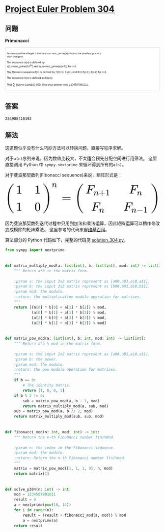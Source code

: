 # [Project Euler Problem 304](https://projecteuler.net/problem=304)

## 问题

**Primonacci**

![题目截图](../images/problem_304.png)

## 答案

`283988410192`

## 解法

这道题似乎没有什么巧妙方法可以转换问题，直接写程序求解。

对于`a(n)`序列来说，因为数值比较大，不太适合预先分配空间进行用筛法。
这里直接调用 Python 中 `sympy.nextprime` 来循环得到所有的`a(n)`。

对于斐波那契数列(Fibonacci sequence)来说，矩阵形式是：

![题目截图](../images/Fibonacci_matrix.png)

因为斐波那契数列迭代过程中只用到加法和乘法运算，因此矩阵运算可以稍作修改变成模除的矩阵乘法。
这里参考的代码来自[维基百科](https://en.wikipedia.org/wiki/Modular_exponentiation#Matrices)。

算法部分的 Python 代码如下，完整的代码见 [solution_304.py](../solutions/solution_304.py)。

```python
from sympy import nextprime


def matrix_multiply_mod(a: list[int], b: list[int], mod: int) -> list[int]:
    """ Return a*b in the matrix form.

    :param a: the input 2x2 matrix represent as [a00,a01,a10,a11].
    :param b: the input 2x2 matrix represent as [b00,b01,b10,b11].
    :param mod: the modulo.
    :return: the multiplication modulo operation for matrices.
    """
    return [(a[0] * b[0] + a[1] * b[2]) % mod,
            (a[0] * b[1] + a[1] * b[3]) % mod,
            (a[2] * b[0] + a[3] * b[2]) % mod,
            (a[2] * b[1] + a[3] * b[3]) % mod]


def matrix_pow_mod(a: list[int], b: int, mod: int) -> list[int]:
    """ Return a^b % mod in the matrix form.

    :param a: the input 2x2 matrix represent as [a00,a01,a10,a11].
    :param b: the power.
    :param mod: the modulo.
    :return: the pow modulo operation for matrices.
    """
    if b == 0:
        # The identity matrix.
        return [1, 0, 0, 1]
    if b % 2 != 0:
        sub = matrix_pow_mod(a, b - 1, mod)
        return matrix_multiply_mod(a, sub, mod)
    sub = matrix_pow_mod(a, b // 2, mod)
    return matrix_multiply_mod(sub, sub, mod)


def fibonacci_mod(n: int, mod: int) -> int:
    """ Return the n-th Fibonacci number f(n)%mod.

    :param n: the index in the Fibonacci sequence.
    :param mod: the modulo.
    :return: Return the n-th Fibonacci number f(n)%mod.
    """
    matrix = matrix_pow_mod([1, 1, 1, 0], n, mod)
    return matrix[1]


def solve_p304(n: int) -> int:
    mod = 1234567891011
    result = 0
    a = nextprime(pow(10, 14))
    for i in range(n):
        result = (result + fibonacci_mod(a, mod)) % mod
        a = nextprime(a)
    return result
```
